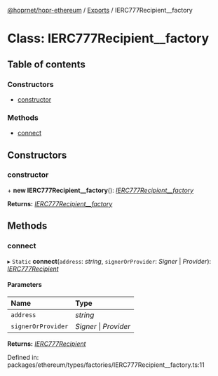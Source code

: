 [@hoprnet/hopr-ethereum](../README.md) / [Exports](../modules.md) / IERC777Recipient__factory

# Class: IERC777Recipient\_\_factory

## Table of contents

### Constructors

- [constructor](ierc777recipient__factory.md#constructor)

### Methods

- [connect](ierc777recipient__factory.md#connect)

## Constructors

### constructor

\+ **new IERC777Recipient__factory**(): [*IERC777Recipient\_\_factory*](ierc777recipient__factory.md)

**Returns:** [*IERC777Recipient\_\_factory*](ierc777recipient__factory.md)

## Methods

### connect

▸ `Static` **connect**(`address`: *string*, `signerOrProvider`: *Signer* \| *Provider*): [*IERC777Recipient*](ierc777recipient.md)

#### Parameters

| Name | Type |
| :------ | :------ |
| `address` | *string* |
| `signerOrProvider` | *Signer* \| *Provider* |

**Returns:** [*IERC777Recipient*](ierc777recipient.md)

Defined in: packages/ethereum/types/factories/IERC777Recipient__factory.ts:11

